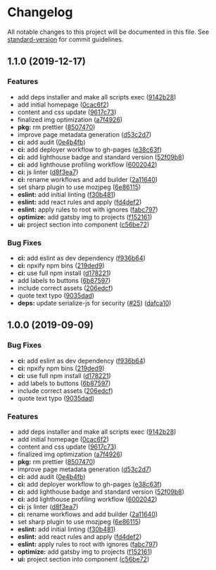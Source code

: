 # Changelog

All notable changes to this project will be documented in this file. See [standard-version](https://github.com/conventional-changelog/standard-version) for commit guidelines.

## 1.1.0 (2019-12-17)


### Features

* add deps installer and make all scripts exec ([9142b28](https://github.com/D-Nice/solinfra-homepage/commit/9142b284d5b4b4eff82f8bee7114ec5cf44a5615))
* add initial homepage ([0cac6f2](https://github.com/D-Nice/solinfra-homepage/commit/0cac6f24d7901eb4783e47f0acdc9fa4be3dac3b))
* content and css update ([9617c73](https://github.com/D-Nice/solinfra-homepage/commit/9617c73d680109f59b88b26ae07c09dd647e499b))
* finalized img optimization ([a7f4926](https://github.com/D-Nice/solinfra-homepage/commit/a7f4926ac66a756b89ec2deff29ccb069011baeb))
* **pkg:** rm prettier ([8507470](https://github.com/D-Nice/solinfra-homepage/commit/8507470b586686bb15e9b066fef7606f366c5782))
* improve page metadata generation ([d53c2d7](https://github.com/D-Nice/solinfra-homepage/commit/d53c2d7b037f59923cd46d572ffdc18d86c61ea5))
* **ci:** add audit ([0e4b4fb](https://github.com/D-Nice/solinfra-homepage/commit/0e4b4fb4e71b654d6669ff52605aec254dbbd7e2))
* **ci:** add deployer workflow to gh-pages ([e38c63f](https://github.com/D-Nice/solinfra-homepage/commit/e38c63f0e1a780cf80d8c04720ed18c3dfc1ac53))
* **ci:** add lighthouse badge and standard version ([52f09b8](https://github.com/D-Nice/solinfra-homepage/commit/52f09b8d7b6de804f18c9befe41b7b8c7a3c972f))
* **ci:** add lighthouse profiling workflow ([6002042](https://github.com/D-Nice/solinfra-homepage/commit/60020427d8957933d579664555f81bb5f9d96480))
* **ci:** js linter ([d8f3ea7](https://github.com/D-Nice/solinfra-homepage/commit/d8f3ea7384412ab551a1c021fa8569e010e2c1a7))
* **ci:** rename workflows and add builder ([2a11640](https://github.com/D-Nice/solinfra-homepage/commit/2a116405e2a18503e237fc05e5afa4340437a15c))
* set sharp plugin to use mozjpeg ([6e86115](https://github.com/D-Nice/solinfra-homepage/commit/6e8611540b41b308699d6e4dd50f958e9c18af60))
* **eslint:** add initial linting ([f30b481](https://github.com/D-Nice/solinfra-homepage/commit/f30b48192b3370f873f0fe0484b8538ec2d4232d))
* **eslint:** add react rules and apply ([fd4def2](https://github.com/D-Nice/solinfra-homepage/commit/fd4def277261a1b02c5738cda9425f5943812b4f))
* **eslint:** apply rules to root with ignores ([fabc797](https://github.com/D-Nice/solinfra-homepage/commit/fabc797590cab018358838e0512565419b900a6c))
* **optimize:** add gatsby img to projects ([f152161](https://github.com/D-Nice/solinfra-homepage/commit/f1521618c06a436dc70827acee80d6e0a1715086))
* **ui:** project section into component ([c56be72](https://github.com/D-Nice/solinfra-homepage/commit/c56be729f09a7dee5428c4286b4e444bc1818fd7))


### Bug Fixes

* **ci:** add eslint as dev dependency ([f936b64](https://github.com/D-Nice/solinfra-homepage/commit/f936b649868e927bf9cdc46f27965c202662b57b))
* **ci:** npxify npm bins ([219ded9](https://github.com/D-Nice/solinfra-homepage/commit/219ded92f5ca6923078ac4036fe9a26628edac58))
* **ci:** use full npm install ([d178221](https://github.com/D-Nice/solinfra-homepage/commit/d17822199d867ce3a4b32b15878741fe4352a83b))
* add labels to buttons ([6b87597](https://github.com/D-Nice/solinfra-homepage/commit/6b875979e4ce2f85dc18905f85260419b451c849))
* include correct assets ([206edcf](https://github.com/D-Nice/solinfra-homepage/commit/206edcfb041afb715f303c7ca4b5afb1f4111a8c))
* quote text typo ([9035dad](https://github.com/D-Nice/solinfra-homepage/commit/9035dad1f002185d66f64438bee7a4280bd40b29))
* **deps:** update serialize-js for security ([#25](https://github.com/D-Nice/solinfra-homepage/issues/25)) ([dafca10](https://github.com/D-Nice/solinfra-homepage/commit/dafca105f52985ec77b3dc85fe36d260d92a2a0e))

## 1.0.0 (2019-09-09)


### Bug Fixes

* **ci:** add eslint as dev dependency ([f936b64](https://github.com/D-Nice/solinfra-homepage/commit/f936b64))
* **ci:** npxify npm bins ([219ded9](https://github.com/D-Nice/solinfra-homepage/commit/219ded9))
* **ci:** use full npm install ([d178221](https://github.com/D-Nice/solinfra-homepage/commit/d178221))
* add labels to buttons ([6b87597](https://github.com/D-Nice/solinfra-homepage/commit/6b87597))
* include correct assets ([206edcf](https://github.com/D-Nice/solinfra-homepage/commit/206edcf))
* quote text typo ([9035dad](https://github.com/D-Nice/solinfra-homepage/commit/9035dad))


### Features

* add deps installer and make all scripts exec ([9142b28](https://github.com/D-Nice/solinfra-homepage/commit/9142b28))
* add initial homepage ([0cac6f2](https://github.com/D-Nice/solinfra-homepage/commit/0cac6f2))
* content and css update ([9617c73](https://github.com/D-Nice/solinfra-homepage/commit/9617c73))
* finalized img optimization ([a7f4926](https://github.com/D-Nice/solinfra-homepage/commit/a7f4926))
* **pkg:** rm prettier ([8507470](https://github.com/D-Nice/solinfra-homepage/commit/8507470))
* improve page metadata generation ([d53c2d7](https://github.com/D-Nice/solinfra-homepage/commit/d53c2d7))
* **ci:** add audit ([0e4b4fb](https://github.com/D-Nice/solinfra-homepage/commit/0e4b4fb))
* **ci:** add deployer workflow to gh-pages ([e38c63f](https://github.com/D-Nice/solinfra-homepage/commit/e38c63f))
* **ci:** add lighthouse badge and standard version ([52f09b8](https://github.com/D-Nice/solinfra-homepage/commit/52f09b8))
* **ci:** add lighthouse profiling workflow ([6002042](https://github.com/D-Nice/solinfra-homepage/commit/6002042))
* **ci:** js linter ([d8f3ea7](https://github.com/D-Nice/solinfra-homepage/commit/d8f3ea7))
* **ci:** rename workflows and add builder ([2a11640](https://github.com/D-Nice/solinfra-homepage/commit/2a11640))
* set sharp plugin to use mozjpeg ([6e86115](https://github.com/D-Nice/solinfra-homepage/commit/6e86115))
* **eslint:** add initial linting ([f30b481](https://github.com/D-Nice/solinfra-homepage/commit/f30b481))
* **eslint:** add react rules and apply ([fd4def2](https://github.com/D-Nice/solinfra-homepage/commit/fd4def2))
* **eslint:** apply rules to root with ignores ([fabc797](https://github.com/D-Nice/solinfra-homepage/commit/fabc797))
* **optimize:** add gatsby img to projects ([f152161](https://github.com/D-Nice/solinfra-homepage/commit/f152161))
* **ui:** project section into component ([c56be72](https://github.com/D-Nice/solinfra-homepage/commit/c56be72))
